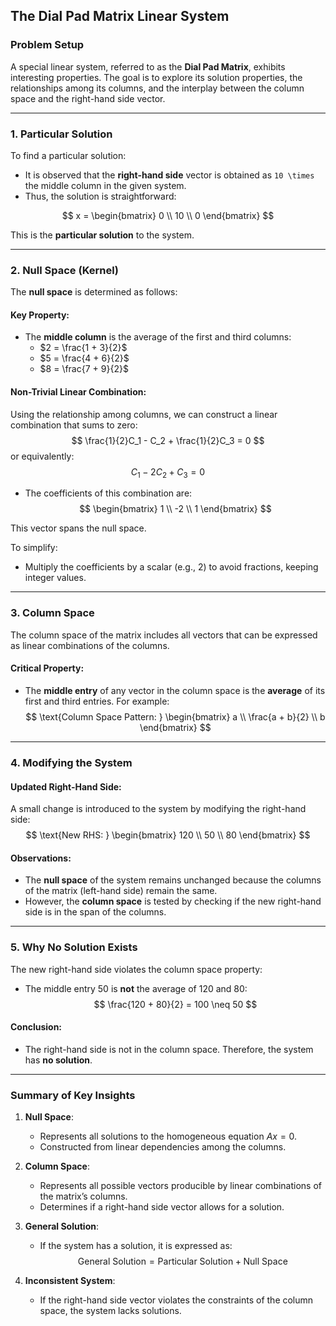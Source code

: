 ## The Dial Pad Matrix Linear System

### Problem Setup
A special linear system, referred to as the **Dial Pad Matrix**, exhibits interesting properties. The goal is to explore its solution properties, the relationships among its columns, and the interplay between the column space and the right-hand side vector.

---

### 1. Particular Solution
To find a particular solution:

- It is observed that the **right-hand side** vector is obtained as `10 \times` the middle column in the given system. 
- Thus, the solution is straightforward:

$$
x = 
\begin{bmatrix} 
0 \\ 
10 \\ 
0 
\end{bmatrix}
$$

This is the **particular solution** to the system.

---

### 2. Null Space (Kernel)
The **null space** is determined as follows:

#### Key Property:
- The **middle column** is the average of the first and third columns:
  - $2 = \frac{1 + 3}{2}$
  - $5 = \frac{4 + 6}{2}$
  - $8 = \frac{7 + 9}{2}$
  
#### Non-Trivial Linear Combination:
Using the relationship among columns, we can construct a linear combination that sums to zero:
$$
\frac{1}{2}C_1 - C_2 + \frac{1}{2}C_3 = 0
$$
or equivalently:
$$
C_1 - 2C_2 + C_3 = 0
$$

- The coefficients of this combination are:
  $$
  \begin{bmatrix} 
  1 \\ 
  -2 \\ 
  1 
  \end{bmatrix}
  $$
  
This vector spans the null space. 

To simplify:
- Multiply the coefficients by a scalar (e.g., 2) to avoid fractions, keeping integer values.

---

### 3. Column Space
The column space of the matrix includes all vectors that can be expressed as linear combinations of the columns.

#### Critical Property:
- The **middle entry** of any vector in the column space is the **average** of its first and third entries. For example:
  $$
  \text{Column Space Pattern: } 
  \begin{bmatrix}
  a \\ 
  \frac{a + b}{2} \\ 
  b
  \end{bmatrix}
  $$

---

### 4. Modifying the System

#### Updated Right-Hand Side:
A small change is introduced to the system by modifying the right-hand side:
$$
\text{New RHS: } 
\begin{bmatrix}
120 \\ 
50 \\ 
80
\end{bmatrix}
$$

#### Observations:
- The **null space** of the system remains unchanged because the columns of the matrix (left-hand side) remain the same.
- However, the **column space** is tested by checking if the new right-hand side is in the span of the columns.

---

### 5. Why No Solution Exists
The new right-hand side violates the column space property:
- The middle entry $50$ is **not** the average of $120$ and $80$:
  $$
  \frac{120 + 80}{2} = 100 \neq 50
  $$

#### Conclusion:
- The right-hand side is not in the column space. Therefore, the system has **no solution**.

---

### Summary of Key Insights

1. **Null Space**:
   - Represents all solutions to the homogeneous equation $Ax = 0$.
   - Constructed from linear dependencies among the columns.

2. **Column Space**:
   - Represents all possible vectors producible by linear combinations of the matrix’s columns.
   - Determines if a right-hand side vector allows for a solution.

3. **General Solution**:
   - If the system has a solution, it is expressed as:
     $$
     \text{General Solution} = \text{Particular Solution} + \text{Null Space}
     $$

4. **Inconsistent System**:
   - If the right-hand side vector violates the constraints of the column space, the system lacks solutions.